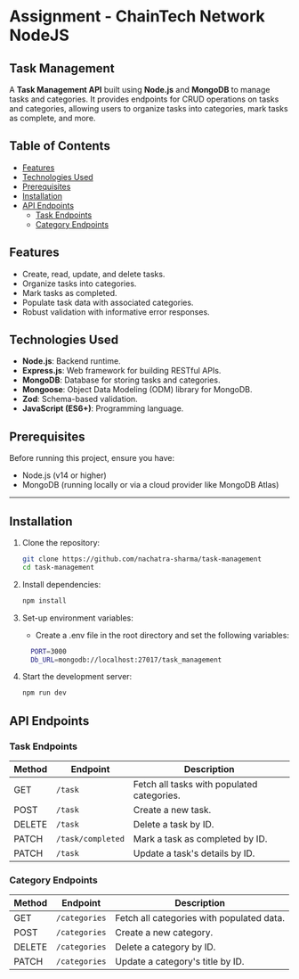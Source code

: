 # Assignment - ChainTech Network NodeJS

## Task Management

A **Task Management API** built using **Node.js** and **MongoDB** to manage tasks and categories. It provides endpoints for CRUD operations on tasks and categories, allowing users to organize tasks into categories, mark tasks as complete, and more.

## Table of Contents

- [Features](#features)
- [Technologies Used](#technologies-used)
- [Prerequisites](#prerequisites)
- [Installation](#installation)
- [API Endpoints](#api-endpoints)
  - [Task Endpoints](#task-endpoints)
  - [Category Endpoints](#category-endpoints)

## Features

- Create, read, update, and delete tasks.
- Organize tasks into categories.
- Mark tasks as completed.
- Populate task data with associated categories.
- Robust validation with informative error responses.

## Technologies Used

- **Node.js**: Backend runtime.
- **Express.js**: Web framework for building RESTful APIs.
- **MongoDB**: Database for storing tasks and categories.
- **Mongoose**: Object Data Modeling (ODM) library for MongoDB.
- **Zod**: Schema-based validation.
- **JavaScript (ES6+)**: Programming language.

## Prerequisites

Before running this project, ensure you have:

- Node.js (v14 or higher)
- MongoDB (running locally or via a cloud provider like MongoDB Atlas)

---

## Installation

1. Clone the repository:

   ```bash
   git clone https://github.com/nachatra-sharma/task-management
   cd task-management
   ```

2. Install dependencies:

   ```bash
   npm install
   ```

3. Set-up environment variables:

   - Create a .env file in the root directory and set the following variables:

   ```bash
     PORT=3000
     Db_URL=mongodb://localhost:27017/task_management
   ```

4. Start the development server:
   ```bash
   npm run dev
   ```

## API Endpoints

### Task Endpoints

| Method | Endpoint          | Description                                |
| ------ | ----------------- | ------------------------------------------ |
| GET    | `/task`           | Fetch all tasks with populated categories. |
| POST   | `/task`           | Create a new task.                         |
| DELETE | `/task`           | Delete a task by ID.                       |
| PATCH  | `/task/completed` | Mark a task as completed by ID.            |
| PATCH  | `/task`           | Update a task's details by ID.             |

### Category Endpoints

| Method | Endpoint      | Description                               |
| ------ | ------------- | ----------------------------------------- |
| GET    | `/categories` | Fetch all categories with populated data. |
| POST   | `/categories` | Create a new category.                    |
| DELETE | `/categories` | Delete a category by ID.                  |
| PATCH  | `/categories` | Update a category's title by ID.          |
